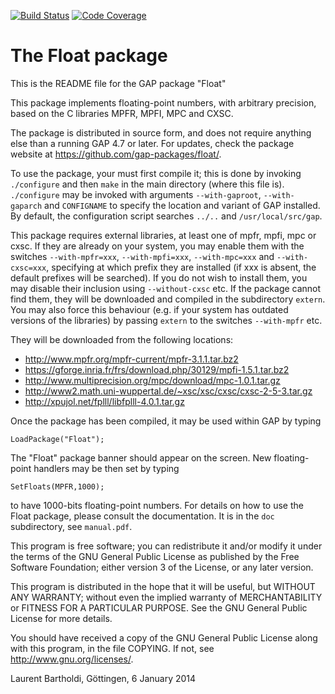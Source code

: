 [![Build Status](https://travis-ci.org/gap-packages/float.svg?branch=master)](https://travis-ci.org/gap-packages/float)
[![Code Coverage](https://codecov.io/github/gap-packages/float/coverage.svg?branch=master&token=)](https://codecov.io/gh/gap-packages/float)

# The Float package

This is the README file for the GAP package "Float"

This package implements floating-point numbers, with arbitrary precision,
based on the C libraries MPFR, MPFI, MPC and CXSC.

The package is distributed in source form, and does not require anything
else than a running GAP 4.7 or later. For updates, check the package
website at https://github.com/gap-packages/float/.
  
To use the package, your must first compile it; this is done by invoking
`./configure` and then `make` in the main directory (where this file is).
`./configure` may be invoked with arguments `--with-gaproot`, `--with-gaparch`
and `CONFIGNAME` to specify the location and variant of GAP installed.
By default, the configuration script searches `../..` and `/usr/local/src/gap`.

This package requires external libraries, at least one of mpfr, mpfi, mpc or
cxsc. If they are already on your system, you may enable them with the
switches `--with-mpfr=xxx`, `--with-mpfi=xxx`, `--with-mpc=xxx` and
`--with-cxsc=xxx`, specifying at which prefix they are installed (if xxx is
absent, the default prefixes will be searched). If you do not wish to
install them, you may disable their inclusion using `--without-cxsc` etc.
If the package cannot find them, they will be downloaded and compiled in
the subdirectory `extern`. You may also force this behaviour (e.g. if your
system has outdated versions of the libraries) by passing `extern` to the
switches `--with-mpfr` etc.

They will be downloaded from the following locations:
- http://www.mpfr.org/mpfr-current/mpfr-3.1.1.tar.bz2
- https://gforge.inria.fr/frs/download.php/30129/mpfi-1.5.1.tar.bz2
- http://www.multiprecision.org/mpc/download/mpc-1.0.1.tar.gz
- http://www2.math.uni-wuppertal.de/~xsc/xsc/cxsc/cxsc-2-5-3.tar.gz
- http://xpujol.net/fplll/libfplll-4.0.1.tar.gz

Once the package has been compiled, it may be used within GAP by typing

    LoadPackage("Float");

The "Float" package banner should appear on the screen.
New floating-point handlers may be then set by typing

    SetFloats(MPFR,1000);

to have 1000-bits floating-point numbers. For details on how to use the Float
package, please consult the documentation. It is in the `doc` subdirectory,
see `manual.pdf`.

This program is free software; you can redistribute it and/or modify
it under the terms of the GNU General Public License as published by
the Free Software Foundation; either version 3 of the License, or any
later version.

This program is distributed in the hope that it will be useful, but
WITHOUT ANY WARRANTY; without even the implied warranty of
MERCHANTABILITY or FITNESS FOR A PARTICULAR PURPOSE.  See the GNU
General Public License for more details.

You should have received a copy of the GNU General Public License
along with this program, in the file COPYING.  If not, see
<http://www.gnu.org/licenses/>.

  Laurent Bartholdi, Göttingen, 6 January 2014
